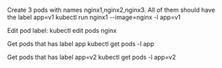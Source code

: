 Create 3 pods with names nginx1,nginx2,nginx3. All of them should have the label app=v1
kubectl run nginx1 --image=nginx -l app=v1

Edit pod label:
kubectl edit pods nginx

Get pods that has label app
kubectl get pods -l app

Get pods that has label app=v2
kubectl get pods -l app=v2
